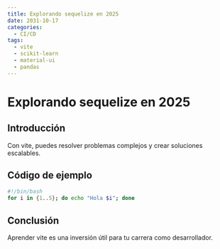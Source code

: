 ```yaml
---
title: Explorando sequelize en 2025
date: 2031-10-17
categories:
  - CI/CD
tags:
  - vite
  - scikit-learn
  - material-ui
  - pandas
---
```


# Explorando sequelize en 2025

## Introducción

Con vite, puedes resolver problemas complejos y crear soluciones escalables.

## Código de ejemplo

```bash
#!/bin/bash
for i in {1..5}; do echo "Hola $i"; done
```

## Conclusión

Aprender vite es una inversión útil para tu carrera como desarrollador.